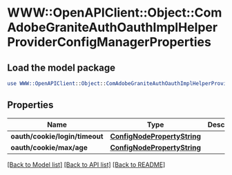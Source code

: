 # WWW::OpenAPIClient::Object::ComAdobeGraniteAuthOauthImplHelperProviderConfigManagerProperties

## Load the model package
```perl
use WWW::OpenAPIClient::Object::ComAdobeGraniteAuthOauthImplHelperProviderConfigManagerProperties;
```

## Properties
Name | Type | Description | Notes
------------ | ------------- | ------------- | -------------
**oauth/cookie/login/timeout** | [**ConfigNodePropertyString**](ConfigNodePropertyString.md) |  | [optional] 
**oauth/cookie/max/age** | [**ConfigNodePropertyString**](ConfigNodePropertyString.md) |  | [optional] 

[[Back to Model list]](../README.md#documentation-for-models) [[Back to API list]](../README.md#documentation-for-api-endpoints) [[Back to README]](../README.md)


